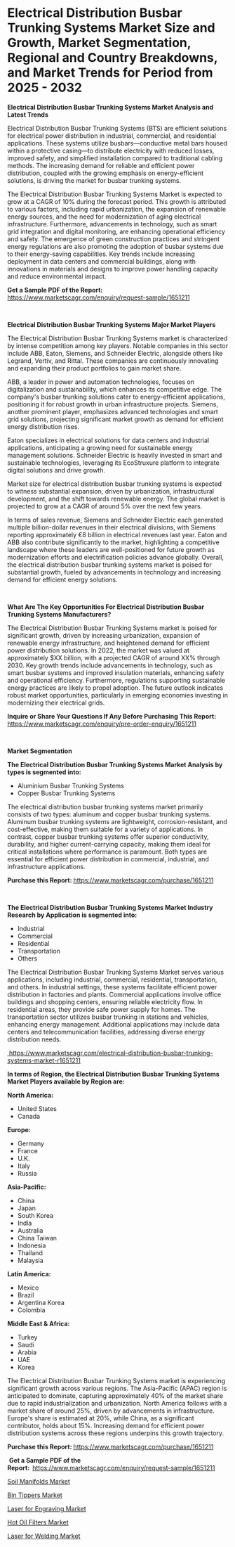 <p><h1>Electrical Distribution Busbar Trunking Systems Market Size and Growth, Market Segmentation, Regional and Country Breakdowns, and Market Trends for Period from 2025 -  2032</h1></p><p><strong>Electrical Distribution Busbar Trunking Systems Market Analysis and Latest Trends</strong></p>
<p><p>Electrical Distribution Busbar Trunking Systems (BTS) are efficient solutions for electrical power distribution in industrial, commercial, and residential applications. These systems utilize busbars—conductive metal bars housed within a protective casing—to distribute electricity with reduced losses, improved safety, and simplified installation compared to traditional cabling methods. The increasing demand for reliable and efficient power distribution, coupled with the growing emphasis on energy-efficient solutions, is driving the market for busbar trunking systems.</p><p>The Electrical Distribution Busbar Trunking Systems Market is expected to grow at a CAGR of 10% during the forecast period. This growth is attributed to various factors, including rapid urbanization, the expansion of renewable energy sources, and the need for modernization of aging electrical infrastructure. Furthermore, advancements in technology, such as smart grid integration and digital monitoring, are enhancing operational efficiency and safety. The emergence of green construction practices and stringent energy regulations are also promoting the adoption of busbar systems due to their energy-saving capabilities. Key trends include increasing deployment in data centers and commercial buildings, along with innovations in materials and designs to improve power handling capacity and reduce environmental impact.</p></p>
<p><strong>Get a Sample PDF of the Report:&nbsp;</strong> <a href="https://www.marketscagr.com/enquiry/request-sample/1651211?utm_campaign=2955&utm_medium=2&utm_source=Github&utm_content=ia&utm_term=23032025&utm_id=electrical-distribution-busbar-trunking-systems">https://www.marketscagr.com/enquiry/request-sample/1651211</a></p>
<p>&nbsp;</p>
<p><strong>Electrical Distribution Busbar Trunking Systems Major Market Players</strong></p>
<p><p>The Electrical Distribution Busbar Trunking Systems market is characterized by intense competition among key players. Notable companies in this sector include ABB, Eaton, Siemens, and Schneider Electric, alongside others like Legrand, Vertiv, and Rittal. These companies are continuously innovating and expanding their product portfolios to gain market share.</p><p>ABB, a leader in power and automation technologies, focuses on digitalization and sustainability, which enhances its competitive edge. The company's busbar trunking solutions cater to energy-efficient applications, positioning it for robust growth in urban infrastructure projects. Siemens, another prominent player, emphasizes advanced technologies and smart grid solutions, projecting significant market growth as demand for efficient energy distribution rises.</p><p>Eaton specializes in electrical solutions for data centers and industrial applications, anticipating a growing need for sustainable energy management solutions. Schneider Electric is heavily invested in smart and sustainable technologies, leveraging its EcoStruxure platform to integrate digital solutions and drive growth.</p><p>Market size for electrical distribution busbar trunking systems is expected to witness substantial expansion, driven by urbanization, infrastructural development, and the shift towards renewable energy. The global market is projected to grow at a CAGR of around 5% over the next few years.</p><p>In terms of sales revenue, Siemens and Schneider Electric each generated multiple billion-dollar revenues in their electrical divisions, with Siemens reporting approximately €8 billion in electrical revenues last year. Eaton and ABB also contribute significantly to the market, highlighting a competitive landscape where these leaders are well-positioned for future growth as modernization efforts and electrification policies advance globally. Overall, the electrical distribution busbar trunking systems market is poised for substantial growth, fueled by advancements in technology and increasing demand for efficient energy solutions.</p></p>
<p>&nbsp;</p>
<p><strong>What Are The Key Opportunities For Electrical Distribution Busbar Trunking Systems Manufacturers?</strong></p>
<p><p>The Electrical Distribution Busbar Trunking Systems market is poised for significant growth, driven by increasing urbanization, expansion of renewable energy infrastructure, and heightened demand for efficient power distribution solutions. In 2022, the market was valued at approximately $XX billion, with a projected CAGR of around XX% through 2030. Key growth trends include advancements in technology, such as smart busbar systems and improved insulation materials, enhancing safety and operational efficiency. Furthermore, regulations supporting sustainable energy practices are likely to propel adoption. The future outlook indicates robust market opportunities, particularly in emerging economies investing in modernizing their electrical grids.</p></p>
<p><strong>Inquire or Share Your Questions If Any Before Purchasing This Report:</strong> <a href="https://www.marketscagr.com/enquiry/pre-order-enquiry/1651211?utm_campaign=2955&utm_medium=2&utm_source=Github&utm_content=ia&utm_term=23032025&utm_id=electrical-distribution-busbar-trunking-systems">https://www.marketscagr.com/enquiry/pre-order-enquiry/1651211</a></p>
<p>&nbsp;</p>
<p><strong>Market Segmentation</strong></p>
<p><strong>The Electrical Distribution Busbar Trunking Systems Market Analysis by types is segmented into:</strong></p>
<p><ul><li>Aluminium Busbar Trunking Systems</li><li>Copper Busbar Trunking Systems</li></ul></p>
<p><p>The electrical distribution busbar trunking systems market primarily consists of two types: aluminum and copper busbar trunking systems. Aluminum busbar trunking systems are lightweight, corrosion-resistant, and cost-effective, making them suitable for a variety of applications. In contrast, copper busbar trunking systems offer superior conductivity, durability, and higher current-carrying capacity, making them ideal for critical installations where performance is paramount. Both types are essential for efficient power distribution in commercial, industrial, and infrastructure applications.</p></p>
<p><strong>Purchase this Report:&nbsp;</strong><a href="https://www.marketscagr.com/purchase/1651211?utm_campaign=2955&utm_medium=2&utm_source=Github&utm_content=ia&utm_term=23032025&utm_id=electrical-distribution-busbar-trunking-systems">https://www.marketscagr.com/purchase/1651211</a></p>
<p>&nbsp;</p>
<p><strong>The Electrical Distribution Busbar Trunking Systems Market Industry Research by Application is segmented into:</strong></p>
<p><ul><li>Industrial</li><li>Commercial</li><li>Residential</li><li>Transportation</li><li>Others</li></ul></p>
<p><p>The Electrical Distribution Busbar Trunking Systems Market serves various applications, including industrial, commercial, residential, transportation, and others. In industrial settings, these systems facilitate efficient power distribution in factories and plants. Commercial applications involve office buildings and shopping centers, ensuring reliable electricity flow. In residential areas, they provide safe power supply for homes. The transportation sector utilizes busbar trunking in stations and vehicles, enhancing energy management. Additional applications may include data centers and telecommunication facilities, addressing diverse energy distribution needs.</p></p>
<p><a href="https://www.marketscagr.com/electrical-distribution-busbar-trunking-systems-market-r1651211?utm_campaign=2955&utm_medium=2&utm_source=Github&utm_content=ia&utm_term=23032025&utm_id=electrical-distribution-busbar-trunking-systems">&nbsp;https://www.marketscagr.com/electrical-distribution-busbar-trunking-systems-market-r1651211</a></p>
<p><strong>In terms of Region, the Electrical Distribution Busbar Trunking Systems Market Players available by Region are:</strong></p>
<p>
    <p> <strong> North America: </strong>
        <ul>
            <li>United States</li>
            <li>Canada</li>
        </ul>
        </p> 
    <p> <strong> Europe: </strong>
        <ul>
            <li>Germany</li>
            <li>France</li>
            <li>U.K.</li>
            <li>Italy</li>
            <li>Russia</li>
        </ul>
        </p> 
    <p> <strong> Asia-Pacific: </strong>
        <ul>
            <li>China</li>
            <li>Japan</li>
            <li>South Korea</li>
            <li>India</li>
            <li>Australia</li>
            <li>China Taiwan</li>
            <li>Indonesia</li>
            <li>Thailand</li>
            <li>Malaysia</li>
        </ul>
        </p> 
    <p> <strong> Latin America: </strong>
        <ul>
            <li>Mexico</li>
            <li>Brazil</li>
            <li>Argentina Korea</li>
            <li>Colombia</li>
        </ul>
        </p> 
    <p> <strong> Middle East & Africa: </strong>
        <ul>
            <li>Turkey</li>
            <li>Saudi</li>
            <li>Arabia</li>
            <li>UAE</li>
            <li>Korea</li>
        </ul>
    </p>
    </p>
<p><p>The Electrical Distribution Busbar Trunking Systems market is experiencing significant growth across various regions. The Asia-Pacific (APAC) region is anticipated to dominate, capturing approximately 40% of the market share due to rapid industrialization and urbanization. North America follows with a market share of around 25%, driven by advancements in infrastructure. Europe's share is estimated at 20%, while China, as a significant contributor, holds about 15%. Increasing demand for efficient power distribution systems across these regions underpins this growth trajectory.</p></p>
<p><strong>Purchase this Report: </strong><a href="https://www.marketscagr.com/purchase/1651211?utm_campaign=2955&utm_medium=2&utm_source=Github&utm_content=ia&utm_term=23032025&utm_id=electrical-distribution-busbar-trunking-systems">https://www.marketscagr.com/purchase/1651211</a></p>
<p>&nbsp;<strong>Get a Sample PDF of the Report:&nbsp;&nbsp;</strong><a href="https://www.marketscagr.com/enquiry/request-sample/1651211?utm_campaign=2955&utm_medium=2&utm_source=Github&utm_content=ia&utm_term=23032025&utm_id=electrical-distribution-busbar-trunking-systems">https://www.marketscagr.com/enquiry/request-sample/1651211</a></p>
<p><strong></strong></p>
<p><p><a href="https://www.linkedin.com/pulse/soil-manifolds-industry-market-analysis-evaluating-size-cagr-bicee?utm_campaign=2955&utm_medium=2&utm_source=Github&utm_content=ia&utm_term=23032025&utm_id=electrical-distribution-busbar-trunking-systems">Soil Manifolds Market</a></p><p><a href="https://www.linkedin.com/pulse/bin-tippers-market-forecast-key-players-analysis-from-npu2e?utm_campaign=2955&utm_medium=2&utm_source=Github&utm_content=ia&utm_term=23032025&utm_id=electrical-distribution-busbar-trunking-systems">Bin Tippers Market</a></p><p><a href="https://www.linkedin.com/pulse/laser-engraving-market-sizeshare-recent-development-fsqve?utm_campaign=2955&utm_medium=2&utm_source=Github&utm_content=ia&utm_term=23032025&utm_id=electrical-distribution-busbar-trunking-systems">Laser for Engraving Market</a></p><p><a href="https://www.linkedin.com/pulse/hot-oil-filters-market-consolidation-impact-structure-2025-2032-8lcke?utm_campaign=2955&utm_medium=2&utm_source=Github&utm_content=ia&utm_term=23032025&utm_id=electrical-distribution-busbar-trunking-systems">Hot Oil Filters Market</a></p><p><a href="https://www.linkedin.com/pulse/research-report-value-market-segmentation-share-analysis-laser-geaxe?utm_campaign=2955&utm_medium=2&utm_source=Github&utm_content=ia&utm_term=23032025&utm_id=electrical-distribution-busbar-trunking-systems">Laser for Welding Market</a></p></p>